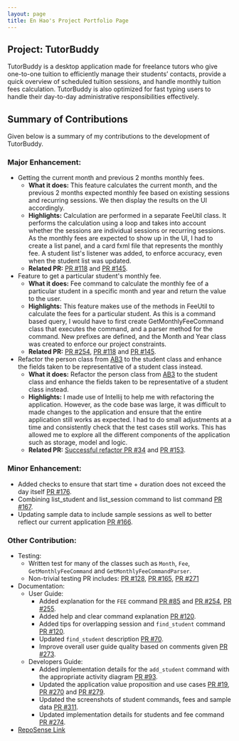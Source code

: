 ```yaml
---
layout: page
title: En Hao's Project Portfolio Page
---
```


## Project: TutorBuddy

TutorBuddy is a desktop application made for freelance tutors who give one-to-one tuition to efficiently manage their students’ contacts, provide a quick overview of scheduled tuition sessions, and handle monthly tuition fees calculation. TutorBuddy is also optimized for fast typing users to handle their day-to-day administrative responsibilities effectively.

## Summary of Contributions
Given below is a summary of my contributions to the development of TutorBuddy.

### Major Enhancement:
* Getting the current month and previous 2 months monthly fees.
  * **What it does:** This feature calculates the current month, and the previous 2 months expected monthly fee based on existing sessions and recurring sessions. We then display the results on the UI accordingly.
  * **Highlights:** Calculation are performed in a separate FeeUtil class. It performs the calculation using a loop and takes into account whether the sessions are individual sessions or recurring sessions.
    As the monthly fees are expected to show up in the UI, I had to create a list panel, and a card fxml file that represents the monthly fee.
    A student list's listener was added, to enforce accuracy, even when the student list was updated.
  * **Related PR:** [PR #118](https://github.com/AY2021S2-CS2103T-T11-1/tp/pull/118) and
    [PR #145](https://github.com/AY2021S2-CS2103T-T11-1/tp/pull/145).
* Feature to get a particular student's monthly fee.
    * **What it does:** Fee command to calculate the monthly fee of a particular student in a specific month and year and return the value to the user.
    * **Highlights:** This feature makes use of the methods in FeeUtil to calculate the fees for a particular student. As this is a command based query, I would have to first
      create GetMonthlyFeeCommand class that executes the command, and a parser method for the command. New prefixes are defined, and the
      Month and Year class was created to enforce our project constraints.
    * **Related PR:** [PR #254](https://github.com/AY2021S2-CS2103T-T11-1/tp/pull/254), [PR #118](https://github.com/AY2021S2-CS2103T-T11-1/tp/pull/118) and
      [PR #145](https://github.com/AY2021S2-CS2103T-T11-1/tp/pull/145).
* Refactor the person class from [AB3](https://nus-cs2103-ay2021s2.github.io/tp/) to the student class and enhance
the fields taken to be representative of a student class instead.
    * **What it does:** Refactor the person class from [AB3](https://nus-cs2103-ay2021s2.github.io/tp/) to the student class and enhance
      the fields taken to be representative of a student class instead.
    * **Highlights:** I made use of Intellij to help me with refactoring the application. However, as the code base was large, it was difficult to
      made changes to the application and ensure that the entire application still works as expected. I had to do small adjustments at
      a time and consistently check that the test cases still works. This has allowed me to explore all the different components of the application such as storage, model and logic.
    * **Related PR:** [Successful refactor PR #34](https://github.com/AY2021S2-CS2103T-T11-1/tp/pull/34) and
      [PR #153](https://github.com/AY2021S2-CS2103T-T11-1/tp/pull/153).

### Minor Enhancement:
* Added checks to ensure that start time + duration does not exceed the day itself [PR #176](https://github.com/AY2021S2-CS2103T-T11-1/tp/pull/176).
* Combining list_student and list_session command to list command [PR #167](https://github.com/AY2021S2-CS2103T-T11-1/tp/pull/167).
* Updating sample data to include sample sessions as well to better reflect our current application [PR #166](https://github.com/AY2021S2-CS2103T-T11-1/tp/pull/166).

### Other Contribution:
* Testing:
    * Written test for many of the classes such as `Month`, `Fee`, `GetMonthlyFeeCommand` and `GetMonthlyFeeCommandParser`.
    * Non-trivial testing PR includes: [PR #128](https://github.com/AY2021S2-CS2103T-T11-1/tp/pull/128), [PR #165](https://github.com/AY2021S2-CS2103T-T11-1/tp/pull/165), [PR #271](https://github.com/AY2021S2-CS2103T-T11-1/tp/pull/271)
* Documentation:
  * User Guide:
    * Added explanation for the `FEE` command [PR #85](https://github.com/AY2021S2-CS2103T-T11-1/tp/pull/85) and [PR #254](https://github.com/AY2021S2-CS2103T-T11-1/tp/pull/254), [PR #255](https://github.com/AY2021S2-CS2103T-T11-1/tp/pull/255).
    * Added help and clear command explanation [PR #120](https://github.com/AY2021S2-CS2103T-T11-1/tp/pull/120).
    * Added tips for overlapping session and `find_student` command [PR #120](https://github.com/AY2021S2-CS2103T-T11-1/tp/pull/120).
    * Updated `find_student` description [PR #70](https://github.com/AY2021S2-CS2103T-T11-1/tp/pull/70/files).
    * Improve overall user guide quality based on comments given [PR #273](https://github.com/AY2021S2-CS2103T-T11-1/tp/pull/273).
  * Developers Guide:
    * Added implementation details for the `add_student` command with the appropriate activity diagram [PR #93](https://github.com/AY2021S2-CS2103T-T11-1/tp/pull/93).
    * Updated the application value proposition and use cases [PR #19](https://github.com/AY2021S2-CS2103T-T11-1/tp/pull/19/files), [PR #270](https://github.com/AY2021S2-CS2103T-T11-1/tp/pull/270) and [PR #279](https://github.com/AY2021S2-CS2103T-T11-1/tp/pull/279).
    * Updated the screenshots of student commands, fees and sample data [PR #311](https://github.com/AY2021S2-CS2103T-T11-1/tp/pull/311).
    * Updated implementation details for students and fee command [PR #274](https://github.com/AY2021S2-CS2103T-T11-1/tp/pull/274).
* [RepoSense Link](https://nus-cs2103-ay2021s2.github.io/tp-dashboard/?search=enhao25&sort=groupTitle&sortWithin=title&timeframe=commit&mergegroup=&groupSelect=groupByRepos&breakdown=true&checkedFileTypes=docs~functional-code~test-code~other&since=2021-02-19&tabOpen=true&tabType=authorship&zFR=false&tabAuthor=enhao25&tabRepo=AY2021S2-CS2103T-T11-1%2Ftp%5Bmaster%5D&authorshipIsMergeGroup=false&authorshipFileTypes=docs~functional-code~test-code~other&authorshipIsBinaryFileTypeChecked=false)
